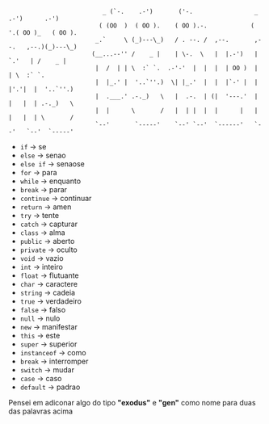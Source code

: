 ```
                          _ (`-.    .-')       ('-.                 _   .-')      .-')    
                         ( (OO  )  ( OO ).    ( OO ).-.            ( '.( OO )_   ( OO ).  
                        _.`     \ (_)---\_)   / . --. /  ,--.       ,--.   ,--.)(_)---\_) 
                       (__...--'' /    _ |    | \-.  \   |  |.-')   |   `.'   | /    _ |  
                        |  /  | | \  :` `.  .-'-'  |  |  |  | OO )  |         | \  :` `.  
                        |  |_.' |  '..`''.)  \| |_.'  |  |  |`-' |  |  |'.'|  |  '..`''.) 
                        |  .___.' .-._)   \   |  .-.  | (|  '---.'  |  |   |  | .-._)   \ 
                        |  |      \       /   |  | |  |  |      |   |  |   |  | \       / 
                        `--'       `-----'    `--' `--'  `------'   `--'   `--'  `-----'  
```

- `if` → se
- `else` → senao
- `else if` → senaose
- `for` → para
- `while` → enquanto
- `break` → parar
- `continue` → continuar
- `return` → amen
- `try` → tente
- `catch` → capturar
- `class` → alma
- `public` → aberto
- `private` → oculto
- `void` → vazio
- `int` → inteiro
- `float` → flutuante
- `char` → caractere
- `string` → cadeia
- `true` → verdadeiro
- `false` → falso
- `null` → nulo
- `new` → manifestar
- `this` → este
- `super` → superior
- `instanceof` → como
- `break` → interromper
- `switch` → mudar
- `case` → caso
- `default` → padrao


Pensei em adiconar algo do tipo **"exodus"** e **"gen"** como nome para duas das palavras acima
